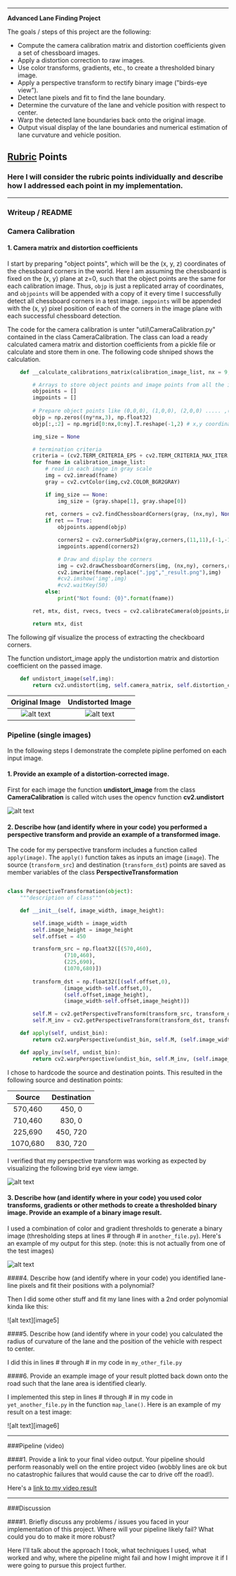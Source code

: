 
---

**Advanced Lane Finding Project**

The goals / steps of this project are the following:

* Compute the camera calibration matrix and distortion coefficients given a set of chessboard images.
* Apply a distortion correction to raw images.
* Use color transforms, gradients, etc., to create a thresholded binary image.
* Apply a perspective transform to rectify binary image ("birds-eye view").
* Detect lane pixels and fit to find the lane boundary.
* Determine the curvature of the lane and vehicle position with respect to center.
* Warp the detected lane boundaries back onto the original image.
* Output visual display of the lane boundaries and numerical estimation of lane curvature and vehicle position.

[//]: # (Image References)

[image1]: ./output_images/Undist/calibration1.jpg "Original Image"
[image2]: ./output_images/Undist/undist.png "Undistorted Image"

[image3]: ./output_images/Pipeline/undist_image.png "Undistorted Image"
[image4]: ./output_images/Pipeline/warped_image.png "bird eye view"



## [Rubric](https://review.udacity.com/#!/rubrics/571/view) Points
### Here I will consider the rubric points individually and describe how I addressed each point in my implementation.  

---
### Writeup / README

### Camera Calibration

#### 1. Camera matrix and distortion coefficients

I start by preparing "object points", which will be the (x, y, z) coordinates of the chessboard corners in the world. Here I am assuming the chessboard is fixed on the (x, y) plane at z=0, such that the object points are the same for each calibration image.  Thus, `objp` is just a replicated array of coordinates, and `objpoints` will be appended with a copy of it every time I successfully detect all chessboard corners in a test image.  `imgpoints` will be appended with the (x, y) pixel position of each of the corners in the image plane with each successful chessboard detection.  

The code for the camera calibration is unter "util\CameraCalibration.py" contained in the class CameraCalibration. The class can load a ready calculated camera matrix and distortion coefficients from a pickle file or calculate and store them in one. The following code shniped shows the calculation.

```python
    def __calculate_calibrations_matrix(calibration_image_list, nx = 9, ny = 6):

        # Arrays to store object points and image points from all the images
        objpoints = [] 
        imgpoints = []
        
        # Prepare object points like (0,0,0), (1,0,0), (2,0,0) ..... ,(7,5,0)
        objp = np.zeros((ny*nx,3), np.float32)
        objp[:,:2] = np.mgrid[0:nx,0:ny].T.reshape(-1,2) # x,y coordinates

        img_size = None

        # termination criteria
        criteria = (cv2.TERM_CRITERIA_EPS + cv2.TERM_CRITERIA_MAX_ITER, 30, 0.001)
        for fname in calibration_image_list:
            # read in each image in gray scale
            img = cv2.imread(fname)
            gray = cv2.cvtColor(img,cv2.COLOR_BGR2GRAY)

            if img_size == None:
                img_size = (gray.shape[1], gray.shape[0])
    
            ret, corners = cv2.findChessboardCorners(gray, (nx,ny), None)
            if ret == True:
                objpoints.append(objp)

                corners2 = cv2.cornerSubPix(gray,corners,(11,11),(-1,-1),criteria)
                imgpoints.append(corners2)

                # Draw and display the corners
                img = cv2.drawChessboardCorners(img, (nx,ny), corners,ret)
                cv2.imwrite(fname.replace(".jpg","_result.png"),img)
                #cv2.imshow('img',img)
                #cv2.waitKey(50)
            else:
                print("Not found: {0}".format(fname))

        ret, mtx, dist, rvecs, tvecs = cv2.calibrateCamera(objpoints,imgpoints,img_size,None,None)

        return mtx, dist
```

The following gif visualize the process of extracting the checkboard corners. 


The function undistort_image apply the undistortion matrix and distortion coefficient on the passed image.

```python
    def undistort_image(self,img):
        return cv2.undistort(img, self.camera_matrix, self.distortion_coefficients)
```

| Original Image        | Undistorted Image   | 
| :-------------:|:-------------:| 
| ![alt text][image1]      | ![alt text][image2] | 



### Pipeline (single images)

In the following steps I demonstrate the complete pipline perfomed on each input image. 

#### 1. Provide an example of a distortion-corrected image.

First for each image the function **undistort_image** from the class **CameraCalibration** is called witch uses the opencv function **cv2.undistort**

![alt text][image3]

#### 2. Describe how (and identify where in your code) you performed a perspective transform and provide an example of a transformed image.

The code for my perspective transform includes a function called `apply(image)`.  The `apply()` function takes as inputs an image (`image`). The source (`transform_src`) and destination (`transform_dst`) points are saved as member variables of the class **PerspectiveTransformation** 

``` python

class PerspectiveTransformation(object):
    """description of class"""

    def __init__(self, image_width, image_height):

        self.image_width = image_width
        self.image_height = image_height
        self.offset = 450

        transform_src = np.float32([(570,460),
                  (710,460), 
                  (225,690), 
                  (1070,680)])
        
        transform_dst = np.float32([(self.offset,0),
                  (image_width-self.offset,0),
                  (self.offset,image_height),
                  (image_width-self.offset,image_height)])

        self.M = cv2.getPerspectiveTransform(transform_src, transform_dst)
        self.M_inv = cv2.getPerspectiveTransform(transform_dst, transform_src)

    def apply(self, undist_bin):
        return cv2.warpPerspective(undist_bin, self.M, (self.image_width,self.image_height), flags=cv2.INTER_LINEAR)

    def apply_inv(self, undist_bin):
        return cv2.warpPerspective(undist_bin, self.M_inv, (self.image_width,self.image_height), flags=cv2.INTER_LINEAR)

```
I chose to hardcode the source and destination points. This resulted in the following source and destination points:

| Source        | Destination   | 
|:-------------:|:-------------:| 
| 570,460      | 450, 0        | 
| 710,460      | 830, 0      |
| 225,690     | 450, 720      |
| 1070,680      | 830, 720        |

I verified that my perspective transform was working as expected by visualizing the following brid eye view iamge.

![alt text][image4]


#### 3. Describe how (and identify where in your code) you used color transforms, gradients or other methods to create a thresholded binary image.  Provide an example of a binary image result.



I used a combination of color and gradient thresholds to generate a binary image (thresholding steps at lines # through # in `another_file.py`).  Here's an example of my output for this step.  (note: this is not actually from one of the test images)

![alt text][image3]

####4. Describe how (and identify where in your code) you identified lane-line pixels and fit their positions with a polynomial?

Then I did some other stuff and fit my lane lines with a 2nd order polynomial kinda like this:

![alt text][image5]

####5. Describe how (and identify where in your code) you calculated the radius of curvature of the lane and the position of the vehicle with respect to center.

I did this in lines # through # in my code in `my_other_file.py`

####6. Provide an example image of your result plotted back down onto the road such that the lane area is identified clearly.

I implemented this step in lines # through # in my code in `yet_another_file.py` in the function `map_lane()`.  Here is an example of my result on a test image:

![alt text][image6]

---

###Pipeline (video)

####1. Provide a link to your final video output.  Your pipeline should perform reasonably well on the entire project video (wobbly lines are ok but no catastrophic failures that would cause the car to drive off the road!).

Here's a [link to my video result](./project_video.mp4)

---

###Discussion

####1. Briefly discuss any problems / issues you faced in your implementation of this project.  Where will your pipeline likely fail?  What could you do to make it more robust?

Here I'll talk about the approach I took, what techniques I used, what worked and why, where the pipeline might fail and how I might improve it if I were going to pursue this project further.  

